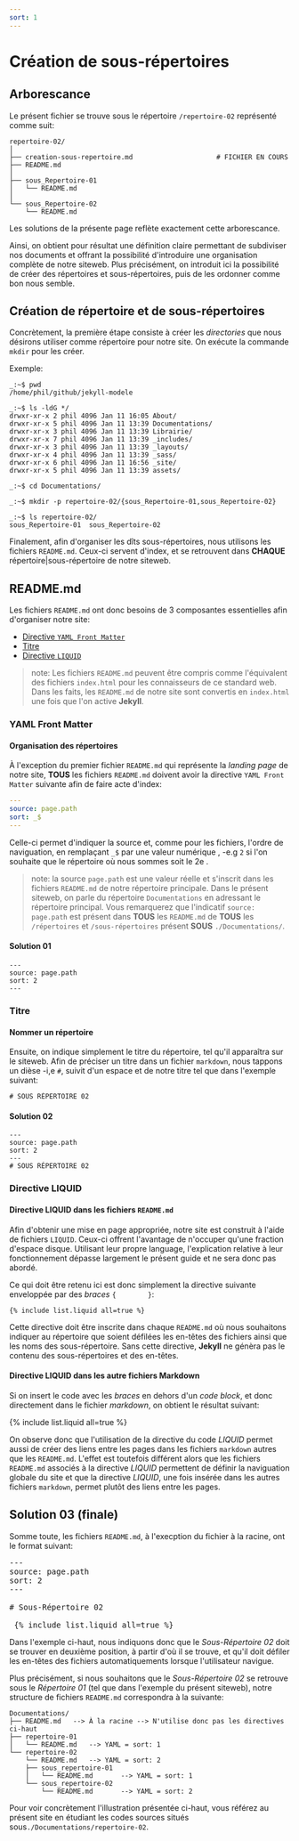```yaml
---
sort: 1
---
```


# Création de sous-répertoires

## Arborescance

Le présent fichier se trouve sous le répertoire `/repertoire-02` représenté comme suit:

```SH
repertoire-02/
│
├── creation-sous-repertoire.md 					# FICHIER EN COURS
├── README.md
│
├── sous_Repertoire-01
│   └── README.md
│
└── sous_Repertoire-02
    └── README.md
```

Les solutions de la présente page reflète exactement cette arborescance.

Ainsi, on obtient pour résultat une définition claire permettant de subdiviser nos documents et offrant la possibilité d'introduire une organisation complète de notre siteweb. Plus précisément, on introduit ici la possibilité de créer des répertoires et sous-répertoires, puis de les ordonner comme bon nous semble.

## Création de répertoire et de sous-répertoires

Concrètement, la première étape consiste à créer les *directories* que nous désirons utiliser comme répertoire pour notre site. On  exécute la commande `mkdir` pour les créer. 

Exemple:

```shell
_:~$ pwd
/home/phil/github/jekyll-modele

_:~$ ls -ldG */
drwxr-xr-x 2 phil 4096 Jan 11 16:05 About/
drwxr-xr-x 5 phil 4096 Jan 11 13:39 Documentations/
drwxr-xr-x 3 phil 4096 Jan 11 13:39 Librairie/
drwxr-xr-x 7 phil 4096 Jan 11 13:39 _includes/
drwxr-xr-x 3 phil 4096 Jan 11 13:39 _layouts/
drwxr-xr-x 4 phil 4096 Jan 11 13:39 _sass/
drwxr-xr-x 6 phil 4096 Jan 11 16:56 _site/
drwxr-xr-x 5 phil 4096 Jan 11 13:39 assets/

_:~$ cd Documentations/

_:~$ mkdir -p repertoire-02/{sous_Repertoire-01,sous_Repertoire-02}

_:~$ ls repertoire-02/
sous_Repertoire-01	sous_Repertoire-02

```

Finalement, afin d'organiser les dîts sous-répertoires, nous utilisons les fichiers `README.md`. Ceux-ci servent d'index, et se retrouvent dans **CHAQUE** répertoire|sous-répertoire de notre siteweb.



## README.md

Les fichiers `README.md` ont donc besoins de 3 composantes essentielles afin d'organiser notre site:

- [Directive `YAML Front Matter`](#yaml-front-matter)
- [Titre](#titre)
- [Directive `LIQUID`](#directive-liquid)

> note: Les fichiers `README.md` peuvent être compris comme l'équivalent des fichiers `index.html` pour les connaisseurs de ce standard web. Dans les faits, les `README.md` de notre site sont convertis en `index.html` une fois que l'on active **Jekyll**.



### YAML Front Matter

#### Organisation des répertoires

À l'exception du premier fichier `README.md` qui représente la *landing page* de notre site, **TOUS** les fichiers `README.md` doivent avoir la directive `YAML Front Matter` suivante afin de faire acte d'index:

```yaml
---
source: page.path
sort: _$
---
```

Celle-ci permet d'indiquer la source et, comme pour les fichiers, l'ordre de naviguation, en remplaçant `_$` par une valeur numérique , -e.g `2` si l'on souhaite que le répertoire où nous sommes soit le 2e .

> note: la source `page.path` est une valeur réelle et s'inscrit dans les fichiers `README.md` de notre répertoire principale. Dans le présent siteweb, on parle du répertoire `Documentations` en adressant le répertoire principal. Vous remarquerez que l'indicatif `source: page.path` est présent dans **TOUS** les `README.md` de **TOUS** les `/répertoires` et `/sous-répertoires` présent **SOUS** `./Documentations/`.

#### Solution 01

```plaintext
---
source: page.path
sort: 2
---
```



### Titre

#### Nommer un répertoire

Ensuite, on indique simplement le titre du répertoire, tel qu'il apparaîtra sur le siteweb. Afin de préciser un titre dans un fichier `markdown`, nous tappons un dièse -i,e `#`, suivit d'un espace et de notre titre tel que dans l'exemple suivant:

```
# SOUS RÉPERTOIRE 02
```

#### Solution 02

```
---
source: page.path
sort: 2
---
# SOUS RÉPERTOIRE 02
```



### Directive LIQUID

#### Directive LIQUID dans les fichiers `README.md`

Afin d'obtenir une mise en page appropriée, notre site est construit à l'aide de fichiers `LIQUID`. Ceux-ci offrent l'avantage de n'occuper qu'une fraction d'espace disque. Utilisant leur propre language, l'explication relative à leur fonctionnement dépasse largement le présent guide et ne sera donc pas abordé.

Ce qui doit être retenu ici est donc simplement la directive suivante enveloppée par des *braces* `{		}`:

<div class="language-liquid highlighter-rouge"><div class="highlight"><pre class="highlight"><code><span class="p"><a>{</a>%</span><span class="w"> </span><span class="nt">include</span><span class="w"> </span><span class="s2">list.liquid</span><span class="w"> </span><span class="s3">all=true</span><span class="w"> </span><span class="p">%}</span></code></pre></div></div>

Cette directive doit être inscrite dans chaque `README.md` où nous souhaitons indiquer au répertoire que soient défilées les en-têtes des fichiers ainsi que les noms des sous-répertoire. Sans cette directive, **Jekyll** ne génèra pas le contenu des sous-répertoires et des en-têtes.

#### Directive LIQUID dans les autre fichiers Markdown

Si on insert le code avec les *braces* en dehors d'un *code block*, et donc directement dans le fichier *markdown*, on obtient le résultat suivant:

{% include list.liquid all=true %}

On observe donc que l'utilisation de la directive du code *LIQUID* permet aussi de créer des liens entre les pages dans les fichiers `markdown` autres que les `README.md`. L'effet est toutefois différent alors que les fichiers `README.md` associés à la directive *LIQUID* permettent de définir la naviguation globale du site et que la directive *LIQUID*, une fois insérée dans les autres fichiers `markdown`, permet plutôt des liens entre les pages.  



## Solution 03 (finale)

Somme toute, les fichiers `README.md`, à l'execption du fichier à la racine, ont le format suivant:


<div class="CodeMirror-code" role="presentation" style=""><div class="" style="position: relative;"><pre class=" CodeMirror-line " role="presentation"><span role="presentation" style="padding-right: 0.1px;"><span class="cm-def">---</span></span>
<span role="presentation" style="padding-right: 0.1px;"><span class="cm-atom">source</span><span class="cm-meta">: </span>page.path</span>
<span role="presentation" style="padding-right: 0.1px;"><span class="cm-atom">sort</span><span class="cm-meta">: </span><span class="cm-number">2</span></span>
<span role="presentation" style="padding-right: 0.1px;"><span class="cm-def">---</span></span>
<span role="presentation" style="padding-right: 0.1px;"><span cm-text="" cm-zwsp="">&ZeroWidthSpace;</span></span>
<span role="presentation" style="padding-right: 0.1px;"><span class="cm-comment"># Sous-Répertoire 02</span></span>
<span role="presentation" style="padding-right: 0.1px;"><span class="cm-comment"> </span></span>
<span role="presentation" style="padding-right: 0.1px;"><span class="cm-comment"> <span class="cm-comment">{</span>%</span><span class="w"> </span><span class="nt">include</span><span class="w"> </span><span class="s2">list.liquid</span><span class="w"> </span><span class="s3">all=true</span><span class="w"> </span><span class="p">%}</span></span></pre></div></div>

Dans l'exemple ci-haut, nous indiquons donc que le *Sous-Répertoire 02* doit se trouver en deuxième position, à partir d'où il se trouve, et qu'il doit défiler les en-têtes des fichiers automatiquements lorsque l'utilisateur navigue. 

Plus précisément, si nous souhaitons que le *Sous-Répertoire 02* se retrouve sous le *Répertoire 01* (tel que dans l'exemple du présent siteweb), notre structure de fichiers `README.md` correspondra à la suivante:

```
Documentations/
├── README.md	--> À la racine --> N'utilise donc pas les directives ci-haut
├── repertoire-01
│   └── README.md	--> YAML = sort: 1 
└── repertoire-02
    └── README.md	--> YAML = sort: 2
    ├── sous_repertoire-01
    │	└── README.md		--> YAML = sort: 1
    └── sous_repertoire-02
    	└── README.md		--> YAML = sort: 2
```

Pour voir concrètement l'illustration présentée ci-haut, vous référez au présent site en étudiant les codes sources situés sous`./Documentations/repertoire-02`.